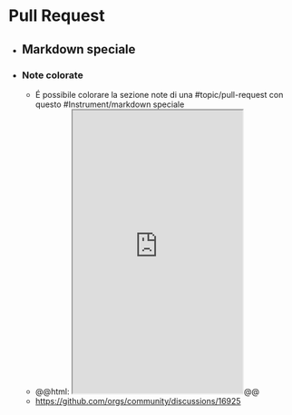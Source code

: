 # Pull Request
- ## Markdown speciale
- ### Note colorate
	- É possibile colorare la sezione note di una #topic/pull-request con questo #Instrument/markdown speciale
	- @@html: <iframe src="https://github.com/orgs/community/discussions/16925#discussion-4085374-permalink" height=500></iframe>@@
	- https://github.com/orgs/community/discussions/16925